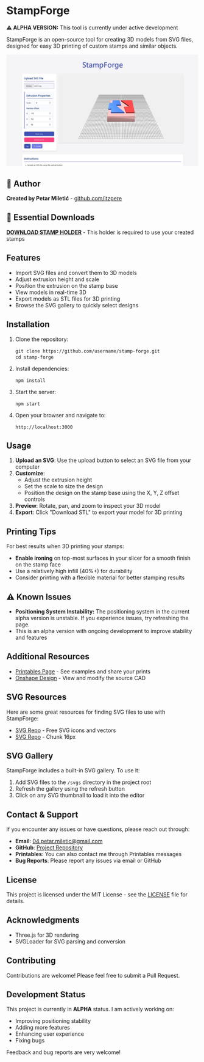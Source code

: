 # StampForge 

**⚠️ ALPHA VERSION:** This tool is currently under active development

StampForge is an open-source tool for creating 3D models from SVG files, designed for easy 3D printing of custom stamps and similar objects.

![StampForge Screenshot](stampForge.jpg)

## 👤 Author

**Created by Petar Miletić** - [github.com/itzpere](https://github.com/itzpere)

## 🔴 Essential Downloads

**[DOWNLOAD STAMP HOLDER](https://www.printables.com/model/stampforge-holder)** - This holder is required to use your created stamps

## Features

- Import SVG files and convert them to 3D models
- Adjust extrusion height and scale
- Position the extrusion on the stamp base
- View models in real-time 3D
- Export models as STL files for 3D printing
- Browse the SVG gallery to quickly select designs

## Installation

1. Clone the repository:
   ```
   git clone https://github.com/username/stamp-forge.git
   cd stamp-forge
   ```

2. Install dependencies:
   ```
   npm install
   ```

3. Start the server:
   ```
   npm start
   ```

4. Open your browser and navigate to:
   ```
   http://localhost:3000
   ```

## Usage

1. **Upload an SVG**: Use the upload button to select an SVG file from your computer
2. **Customize**: 
   - Adjust the extrusion height
   - Set the scale to size the design
   - Position the design on the stamp base using the X, Y, Z offset controls
3. **Preview**: Rotate, pan, and zoom to inspect your 3D model
4. **Export**: Click "Download STL" to export your model for 3D printing

## Printing Tips

For best results when 3D printing your stamps:

- **Enable ironing** on top-most surfaces in your slicer for a smooth finish on the stamp face
- Use a relatively high infill (40%+) for durability
- Consider printing with a flexible material for better stamping results

## ⚠️ Known Issues

- **Positioning System Instability:** The positioning system in the current alpha version is unstable. If you experience issues, try refreshing the page.
- This is an alpha version with ongoing development to improve stability and features

## Additional Resources

- [Printables Page](https://www.printables.com/model/stampforge) - See examples and share your prints
- [Onshape Design](https://cad.onshape.com/documents/b8df565e3ee5bf1496f24090/w/ae81aeeee47b9edd37d47bd6/e/7bbac46e537c734a00283271?renderMode=0&uiState=6817b59c4f958a65368d6c7d) - View and modify the source CAD

## SVG Resources

Here are some great resources for finding SVG files to use with StampForge:

- [SVG Repo](https://www.svgrepo.com/) - Free SVG icons and vectors
- [SVG Repo](https://www.svgrepo.com/collection/chunk-16px-thick-interface-icons/) - Chunk 16px

## SVG Gallery

StampForge includes a built-in SVG gallery. To use it:

1. Add SVG files to the `/svgs` directory in the project root
2. Refresh the gallery using the refresh button
3. Click on any SVG thumbnail to load it into the editor

## Contact & Support

If you encounter any issues or have questions, please reach out through:

- **Email**: [04.petar.miletic@gmail.com](mailto:04.petar.miletic@gmail.com)
- **GitHub**: [Project Repository](https://github.com/itzpere/stamp-forge)
- **Printables**: You can also contact me through Printables messages
- **Bug Reports**: Please report any issues via email or GitHub

## License

This project is licensed under the MIT License - see the [LICENSE](LICENSE) file for details.

## Acknowledgments

- Three.js for 3D rendering
- SVGLoader for SVG parsing and conversion

## Contributing

Contributions are welcome! Please feel free to submit a Pull Request.

## Development Status

This project is currently in **ALPHA** status. I am actively working on:

- Improving positioning stability
- Adding more features
- Enhancing user experience
- Fixing bugs

Feedback and bug reports are very welcome!
